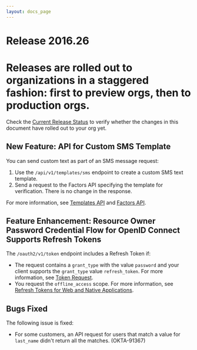 ```yaml
---
layout: docs_page
---
```


# Release 2016.26

# Releases are rolled out to organizations in a staggered fashion: first to preview orgs, then to production orgs.
Check the [Current Release Status](https://support.okta.com/help/articles/Knowledge_Article/Current-Release-Status) to verify whether the changes in this document have rolled out to your org yet.

## New Feature: API for Custom SMS Template

You can send custom text as part of an SMS message request:

1. Use the `/api/v1/templates/sms` endpoint to create a custom SMS text template. 
2. Send a request to the Factors API specifying the template for verification. There is no change in the response.

For more information, see [Templates API](/docs/api/resources/templates.html) and [Factors API](/docs/api/resources/factors.html).

## Feature Enhancement: Resource Owner Password Credential Flow for OpenID Connect Supports Refresh Tokens

The `/oauth2/v1/token` endpoint includes a Refresh Token if:

* The request contains a `grant_type` with the value `password` and your client supports the `grant_type` value `refresh_token`. For more information, see [Token Request](/docs/api/resources/oauth2.html#request-parameters-1).
* You request the `offline_access` scope. For more information, see [Refresh Tokens for Web and Native Applications](/docs/api/resources/oauth2.html#refresh-tokens-for-web-and-native-applications).

## Bugs Fixed

The following issue is fixed:

* For some customers, an API request for users that match a value for `last_name` didn't return all the matches. (OKTA-91367)
